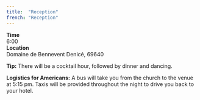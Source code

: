 ```yaml
---
title:  "Reception"
french: "Reception"
---
```

**Time**  
6:00  
**Location**  
Domaine de Bennevent
Denicé, 69640  

**Tip:** There will be a cocktail hour, followed by dinner and dancing.  

**Logistics for Americans:** A bus will take you from the church to the venue at 5:15 pm. Taxis will be provided throughout the night to drive you back to your hotel.
